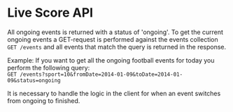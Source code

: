 # Live Score API

All ongoing events is returned with a status of 'ongoing'. To get the current ongoing events a GET-request is performed against the events collection `GET /events` and all events that match the query is returned in the response.

Example: If you want to get all the ongoing football events for today you perform the following query:  
`GET /events?sport=10&fromDate=2014-01-09&toDate=2014-01-09&status=ongoing`

It is necessary to handle the logic in the client for when an event switches from ongoing to finished.
